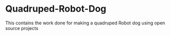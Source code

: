 # Quadruped-Robot-Dog
This contains the work done for making a quadruped Robot dog using open source projects 
